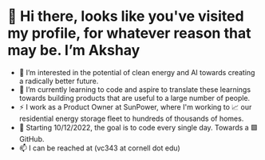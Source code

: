 # 👋 Hi there, looks like you've visited my profile, for whatever reason that may be. I’m Akshay 
- 👀 I’m interested in the potential of clean energy and AI towards creating a radically better future.
- 🌱 I’m currently learning to code and aspire to translate these learnings towards building products that are useful to a large number of people.
- ⚡ I work as a Product Owner at SunPower, where I'm working to 📈 our residential energy storage fleet to hundreds of thousands of homes. 
- 💞️ Starting 10/12/2022, the goal is to code every single day. Towards a 🟩 GitHub. 
- 📫 I can be reached at (vc343 at cornell dot edu)

<!---
akshayvkt/akshayvkt is a ✨ special ✨ repository because its `README.md` (this file) appears on your GitHub profile.
You can click the Preview link to take a look at your changes.
--->
